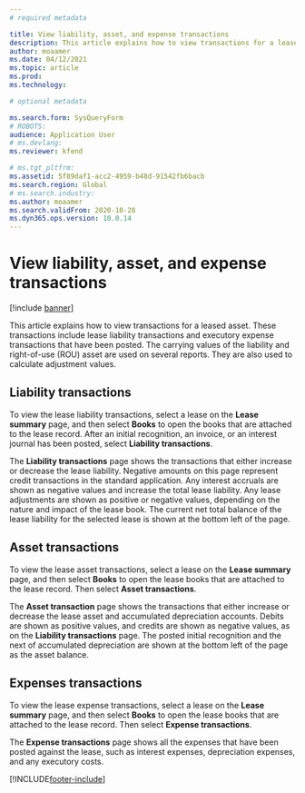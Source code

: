 ```yaml
---
# required metadata

title: View liability, asset, and expense transactions
description: This article explains how to view transactions for a leased asset. These transactions include lease liability transactions and executory expense transactions that have been posted.
author: moaamer
ms.date: 04/12/2021
ms.topic: article
ms.prod: 
ms.technology: 

# optional metadata

ms.search.form: SysQueryForm
# ROBOTS: 
audience: Application User
# ms.devlang: 
ms.reviewer: kfend

# ms.tgt_pltfrm: 
ms.assetid: 5f89daf1-acc2-4959-b48d-91542fb6bacb
ms.search.region: Global
# ms.search.industry: 
ms.author: moaamer
ms.search.validFrom: 2020-10-28
ms.dyn365.ops.version: 10.0.14
---
```


# View liability, asset, and expense transactions

[!include [banner](../includes/banner.md)]

This article explains how to view transactions for a leased asset. These transactions include lease liability transactions and executory expense transactions that have been posted. The carrying values of the liability and right-of-use (ROU) asset are used on several reports. They are also used to calculate adjustment values.

## Liability transactions

To view the lease liability transactions, select a lease on the **Lease summary** page, and then select **Books** to open the books that are attached to the lease record. After an initial recognition, an invoice, or an interest journal has been posted, select **Liability transactions**.

The **Liability transactions** page shows the transactions that either increase or decrease the lease liability. Negative amounts on this page represent credit transactions in the standard application. Any interest accruals are shown as negative values and increase the total lease liability. Any lease adjustments are shown as positive or negative values, depending on the nature and impact of the lease book. The current net total balance of the lease liability for the selected lease is shown at the bottom left of the page.

## Asset transactions

To view the lease asset transactions, select a lease on the **Lease summary** page, and then select **Books** to open the lease books that are attached to the lease record. Then select **Asset transactions**.

The **Asset transaction** page shows the transactions that either increase or decrease the lease asset and accumulated depreciation accounts. Debits are shown as positive values, and credits are shown as negative values, as on the **Liability transactions** page. The posted initial recognition and the next of accumulated depreciation are shown at the bottom left of the page as the asset balance. 

## Expenses transactions

To view the lease expense transactions, select a lease on the **Lease summary** page, and then select **Books** to open the lease books that are attached to the lease record. Then select **Expense transactions**.

The **Expense transactions** page shows all the expenses that have been posted against the lease, such as interest expenses, depreciation expenses, and any executory costs.


[!INCLUDE[footer-include](../../includes/footer-banner.md)]
